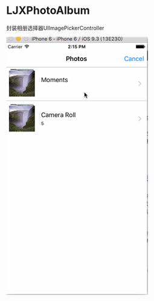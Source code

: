 # LJXPhotoAlbum
封装相册选择器UIImagePickerController

 ![image](https://github.com/Li-JianXin/LJXPhotoAlbum/blob/master/gif0001.gif)
